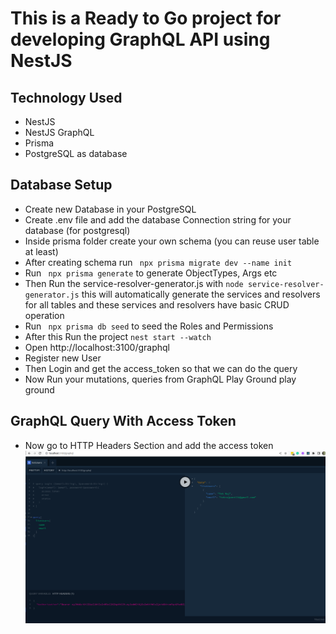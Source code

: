 # This is a Ready to Go project for developing GraphQL API using NestJS
## Technology Used
 - NestJS
 - NestJS GraphQL
 - Prisma
 - PostgreSQL as database

 ## Database Setup
 - Create new Database in your PostgreSQL 
 - Create .env file and add the database Connection string for your database (for postgresql)
 - Inside prisma folder create your own schema  (you can reuse user table at least)
 - After creating schema run ` npx prisma migrate dev --name init`
 - Run ` npx prisma generate` to generate ObjectTypes, Args etc
 - Then Run the service-resolver-generator.js with `node service-resolver-generator.js` this will automatically generate the services and resolvers for all tables and these services and resolvers have basic CRUD operation
 - Run ` npx prisma db seed` to seed the Roles and Permissions
 - After this Run the project `nest start --watch`
 - Open http://localhost:3100/graphql 
 - Register new User
 - Then Login and get the access_token so that we can do the query
 - Now Run your mutations, queries  from GraphQL Play Ground play ground

 ## GraphQL Query With Access Token
 - Now go to HTTP Headers Section and add the access token
 ![alt text](./graphql-playground.png)